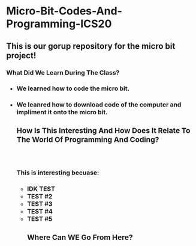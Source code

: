 # Micro-Bit-Codes-And-Programming-ICS20

<h2> This is our gorup repository for the micro bit project!
 


<h3> What Did We Learn During The Class?

<ul>
 <h4> <li> We learned how to code the micro bit.
   <h4> <li> We leanred how to download code of the computer and impliment it onto the micro bit.
    

<h3> How Is This Interesting And How Does It Relate To The World Of Programming And Coding?

<br> <h4><p> This is interesting becuase:<p>
 <ul>
 <h4>  <li> IDK TEST
  <li> TEST #2
   <li> TEST #3
    <li> TEST #4 
     <li> TEST #5

<h3> Where Can WE Go From Here?


